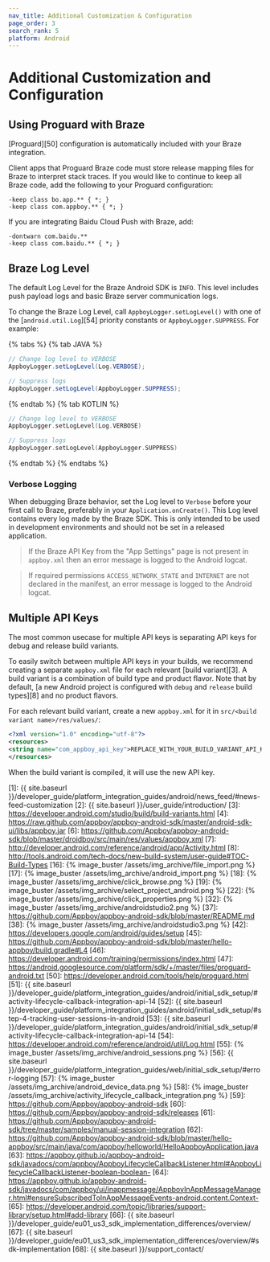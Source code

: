 ```yaml
---
nav_title: Additional Customization & Configuration
page_order: 3
search_rank: 5
platform: Android
---
```


# Additional Customization and Configuration

## Using Proguard with Braze
[Proguard][50] configuration is automatically included with your Braze integration.

Client apps that Proguard Braze code must store release mapping files for Braze to interpret stack traces. If you would like to continue to keep all Braze code, add the following to your Proguard configuration:

```
-keep class bo.app.** { *; }
-keep class com.appboy.** { *; }
```

If you are integrating Baidu Cloud Push with Braze, add:

```
-dontwarn com.baidu.**
-keep class com.baidu.** { *; }
```

## Braze Log Level

The default Log Level for the Braze Android SDK is `INFO`. This level includes push payload logs and basic Braze server communication logs.

To change the Braze Log Level, call `AppboyLogger.setLogLevel()` with one of the [`android.util.Log`][54] priority constants or `AppboyLogger.SUPPRESS`. For example:

{% tabs %}
{% tab JAVA %}

```java
// Change log level to VERBOSE
AppboyLogger.setLogLevel(Log.VERBOSE);

// Suppress logs
AppboyLogger.setLogLevel(AppboyLogger.SUPPRESS);
```

{% endtab %}
{% tab KOTLIN %}

```kotlin
// Change log level to VERBOSE
AppboyLogger.setLogLevel(Log.VERBOSE)

// Suppress logs
AppboyLogger.setLogLevel(AppboyLogger.SUPPRESS)
```

{% endtab %}
{% endtabs %}

### Verbose Logging

When debugging Braze behavior, set the Log level to `Verbose` before your first call to Braze, preferably in your `Application.onCreate()`. This Log level contains every log made by the Braze SDK. This is only intended to be used in development environments and should not be set in a released application.

>  If the Braze API Key from the "App Settings" page is not present in `appboy.xml` then an error message is logged to the Android logcat.

>  If required permissions `ACCESS_NETWORK_STATE` and `INTERNET` are not declared in the manifest, an error message is logged to the Android logcat.

## Multiple API Keys

The most common usecase for multiple API keys is separating API keys for debug and release build variants.

To easily switch between multiple API keys in your builds, we recommend creating a separate `appboy.xml` file for each relevant [build variant][3]. A build variant is a combination of build type and product flavor. Note that by default, [a new Android project is configured with `debug` and `release` build types][8] and no product flavors.

For each relevant build variant, create a new `appboy.xml` for it in `src/<build variant name>/res/values/`:

```xml
<?xml version="1.0" encoding="utf-8"?>
<resources>
<string name="com_appboy_api_key">REPLACE_WITH_YOUR_BUILD_VARIANT_API_KEY</string>
</resources>
```

When the build variant is compiled, it will use the new API key.

[1]: {{ site.baseurl }}/developer_guide/platform_integration_guides/android/news_feed/#news-feed-customization
[2]: {{ site.baseurl }}/user_guide/introduction/
[3]: https://developer.android.com/studio/build/build-variants.html
[4]: https://raw.github.com/appboy/appboy-android-sdk/master/android-sdk-ui/libs/appboy.jar
[6]: https://github.com/Appboy/appboy-android-sdk/blob/master/droidboy/src/main/res/values/appboy.xml
[7]: http://developer.android.com/reference/android/app/Activity.html
[8]: http://tools.android.com/tech-docs/new-build-system/user-guide#TOC-Build-Types
[16]: {% image_buster /assets/img_archive/file_import.png %}
[17]: {% image_buster /assets/img_archive/android_import.png %}
[18]: {% image_buster /assets/img_archive/click_browse.png %}
[19]: {% image_buster /assets/img_archive/select_project_android.png %}
[22]: {% image_buster /assets/img_archive/click_properties.png %}
[32]: {% image_buster /assets/img_archive/androidstudio2.png %}
[37]: https://github.com/Appboy/appboy-android-sdk/blob/master/README.md
[38]: {% image_buster /assets/img_archive/androidstudio3.png %}
[42]: https://developers.google.com/android/guides/setup
[45]: https://github.com/Appboy/appboy-android-sdk/blob/master/hello-appboy/build.gradle#L4
[46]: https://developer.android.com/training/permissions/index.html
[47]: https://android.googlesource.com/platform/sdk/+/master/files/proguard-android.txt
[50]: https://developer.android.com/tools/help/proguard.html
[51]: {{ site.baseurl }}/developer_guide/platform_integration_guides/android/initial_sdk_setup/#activity-lifecycle-callback-integration-api-14
[52]: {{ site.baseurl }}/developer_guide/platform_integration_guides/android/initial_sdk_setup/#step-4-tracking-user-sessions-in-android
[53]: {{ site.baseurl }}/developer_guide/platform_integration_guides/android/initial_sdk_setup/#activity-lifecycle-callback-integration-api-14
[54]: https://developer.android.com/reference/android/util/Log.html
[55]: {% image_buster /assets/img_archive/android_sessions.png %}
[56]: {{ site.baseurl }}/developer_guide/platform_integration_guides/web/initial_sdk_setup/#error-logging
[57]: {% image_buster /assets/img_archive/android_device_data.png %}
[58]: {% image_buster /assets/img_archive/activity_lifecycle_callback_integration.png %}
[59]: https://github.com/Appboy/appboy-android-sdk
[60]: https://github.com/Appboy/appboy-android-sdk/releases
[61]: https://github.com/Appboy/appboy-android-sdk/tree/master/samples/manual-session-integration
[62]: https://github.com/Appboy/appboy-android-sdk/blob/master/hello-appboy/src/main/java/com/appboy/helloworld/HelloAppboyApplication.java
[63]: https://appboy.github.io/appboy-android-sdk/javadocs/com/appboy/AppboyLifecycleCallbackListener.html#AppboyLifecycleCallbackListener-boolean-boolean-
[64]: https://appboy.github.io/appboy-android-sdk/javadocs/com/appboy/ui/inappmessage/AppboyInAppMessageManager.html#ensureSubscribedToInAppMessageEvents-android.content.Context-
[65]: https://developer.android.com/topic/libraries/support-library/setup.html#add-library
[66]: {{ site.baseurl }}/developer_guide/eu01_us3_sdk_implementation_differences/overview/
[67]: {{ site.baseurl }}/developer_guide/eu01_us3_sdk_implementation_differences/overview/#sdk-implementation
[68]: {{ site.baseurl }}/support_contact/
